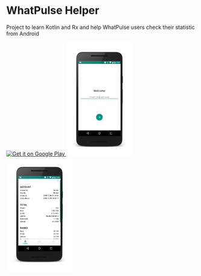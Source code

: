 # WhatPulse Helper
Project to learn Kotlin and Rx and help WhatPulse users check their statistic from Android

<a href='https://play.google.com/store/apps/details?id=com.vchornenkyy.com.vchornenkyy.whatpulsehelper&utm_source=global_co&utm_medium=prtnr&utm_content=Mar2515&utm_campaign=PartBadge&pcampaignid=MKT-Other-global-all-co-prtnr-py-PartBadge-Mar2515-1'>
<img width="15%" alt='Get it on Google Play' src='https://play.google.com/intl/en_us/badges/images/generic/en_badge_web_generic.png'/>
</a>

<img width="35%" src="/play_store_resources/screens/screen_login_portrait_framed.png"/>
<img width="35%" src="/play_store_resources/screens/screen_profile_portrait_framed.png"/>
